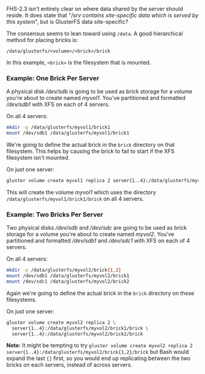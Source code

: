 FHS-2.3 isn't entirely clear on where data shared by the server should reside. It does state that "_/srv contains site-specific data which is served by this system_", but is GlusterFS data site-specific?

The consensus seems to lean toward using `/data`. A good hierarchical method for placing bricks is:

```
/data/glusterfs/<volume>/<brick>/brick
```

In this example, `<brick>` is the filesystem that is mounted.

### Example: One Brick Per Server

A physical disk */dev/sdb* is going to be used as brick storage for a volume you're about to create named *myvol1*. You've partitioned and formatted */dev/sdb1* with XFS on each of 4 servers.

On all 4 servers:

```bash
mkdir -p /data/glusterfs/myvol1/brick1
mount /dev/sdb1 /data/glusterfs/myvol1/brick1
```

We're going to define the actual brick in the `brick` directory on that filesystem. This helps by causing the brick to fail to start if the XFS filesystem isn't mounted.

On just one server:

```bash
gluster volume create myvol1 replica 2 server{1..4}:/data/glusterfs/myvol1/brick1/brick
```

This will create the volume *myvol1* which uses the directory `/data/glusterfs/myvol1/brick1/brick` on all 4 servers.

### Example: Two Bricks Per Server

Two physical disks */dev/sdb* and */dev/sdc* are going to be used as brick storage for a volume you're about to create named *myvol2*. You've partitioned and formatted */dev/sdb1* and */dev/sdc1* with XFS on each of 4 servers.

On all 4 servers:

```bash
mkdir -p /data/glusterfs/myvol2/brick{1,2}
mount /dev/sdb1 /data/glusterfs/myvol2/brick1
mount /dev/sdc1 /data/glusterfs/myvol2/brick2
```

Again we're going to define the actual brick in the `brick` directory on these filesystems.

On just one server:

```bash
gluster volume create myvol2 replica 2 \
  server{1..4}:/data/glusterfs/myvol2/brick1/brick \
  server{1..4}:/data/glusterfs/myvol2/brick2/brick
```

**Note:** It might be tempting to try `gluster volume create myvol2 replica 2 server{1..4}:/data/glusterfs/myvol2/brick{1,2}/brick` but Bash would expand the last `{}` first, so you would end up replicating between the two bricks on each servers, instead of across servers.
